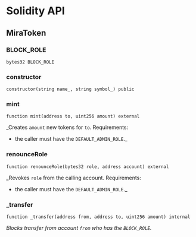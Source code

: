 # Solidity API

## MiraToken

### BLOCK_ROLE

```solidity
bytes32 BLOCK_ROLE
```

### constructor

```solidity
constructor(string name_, string symbol_) public
```

### mint

```solidity
function mint(address to, uint256 amount) external
```

_Creates `amount` new tokens for `to`.
Requirements:
- the caller must have the `DEFAULT_ADMIN_ROLE`._

### renounceRole

```solidity
function renounceRole(bytes32 role, address account) external
```

_Revokes `role` from the calling account.
Requirements:
- the caller must have the `DEFAULT_ADMIN_ROLE`._

### _transfer

```solidity
function _transfer(address from, address to, uint256 amount) internal
```

_Blocks transfer from account `from` who has the `BLOCK_ROLE`._

